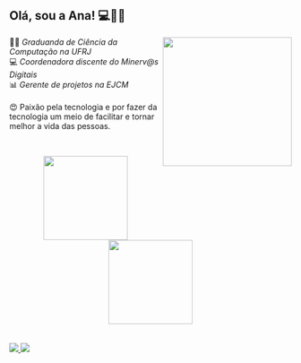 ## Olá, sou a Ana! 💻:woman_office_worker:

<img align='right' src="https://media.giphy.com/media/YPQ62IX4xd60xJDaBu/giphy.gif" width="230" heigth="230">

:woman_student: *Graduanda de Ciência da Computação na UFRJ*  
💻 *Coordenadora discente do Minerv@s Digitais*   
:bar_chart: *Gerente de projetos na EJCM*
<br>
<br>
:heart_eyes: Paixão pela tecnologia e por fazer da tecnologia um meio de facilitar e tornar melhor a vida das pessoas.

  &nbsp;
  &nbsp;
  
  <div align="center">
  <a href="https://github.com/acrds">
  <img height="150em" src="https://github-readme-stats.vercel.app/api?username=acrds&show_icons=true&theme=radical&include_all_commits=true&count_private=true"/>
  <img height="150em" src="https://github-readme-stats.vercel.app/api/top-langs/?username=acrds&layout=compact&langs_count=7&theme=radical"/>
</div>
  <br>
  <br>
  
<a href = "mailto:anasantos.rds@outlook.com">
  <img src="https://img.shields.io/badge/Microsoft_Outlook-0078D4?style=for-the-badge&logo=microsoft-outlook&logoColor=white">
</a>

<a href="https://www.linkedin.com/in/acrds">
  <img src="https://img.shields.io/badge/-LinkedIn-%230077B5?style=for-the-badge&logo=linkedin&logoColor=white">
</a> 
  


